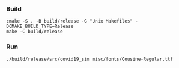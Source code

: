 ### Build

```
cmake -S . -B build/release -G "Unix Makefiles" -DCMAKE_BUILD_TYPE=Release
make -C build/release
```

### Run

```
./build/release/src/covid19_sim misc/fonts/Cousine-Regular.ttf
```
